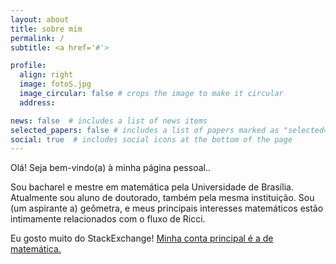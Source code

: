 ```yaml
---
layout: about
title: sobre mim
permalink: /
subtitle: <a href='#'>

profile:
  align: right
  image: fotoS.jpg
  image_circular: false # crops the image to make it circular
  address: 

news: false  # includes a list of news items
selected_papers: false # includes a list of papers marked as "selected={true}"
social: true  # includes social icons at the bottom of the page
---
```


Olá! Seja bem-vindo(a) à minha página pessoal..

Sou bacharel e mestre em matemática pela Universidade de Brasília. Atualmente sou aluno de doutorado, também pela mesma instituição. Sou (um aspirante a) geômetra, e meus principais interesses matemáticos estão intimamente relacionados com o fluxo de Ricci. 

Eu gosto muito do StackExchange! [Minha conta principal é a de matemática. ](https://math.stackexchange.com/users/508844/matheus-andrade?tab=profile)